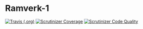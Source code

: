 # Ramverk-1
[![Travis (.org)](https://img.shields.io/travis/bjorn97/Ramverk-1.svg?style=flat-square)](https://travis-ci.org/bjorn97/Ramverk-1)
[![Scrutinizer Coverage](https://img.shields.io/scrutinizer/coverage/g/bjorn97/Ramverk-1.svg?style=flat-square)](https://scrutinizer-ci.com/g/bjorn97/Ramverk-1/?branch=master)
[![Scrutinizer Code Quality](https://img.shields.io/scrutinizer/g/bjorn97/Ramverk-1.svg?style=flat-square)](https://scrutinizer-ci.com/g/bjorn97/Ramverk-1/?branch=master)
